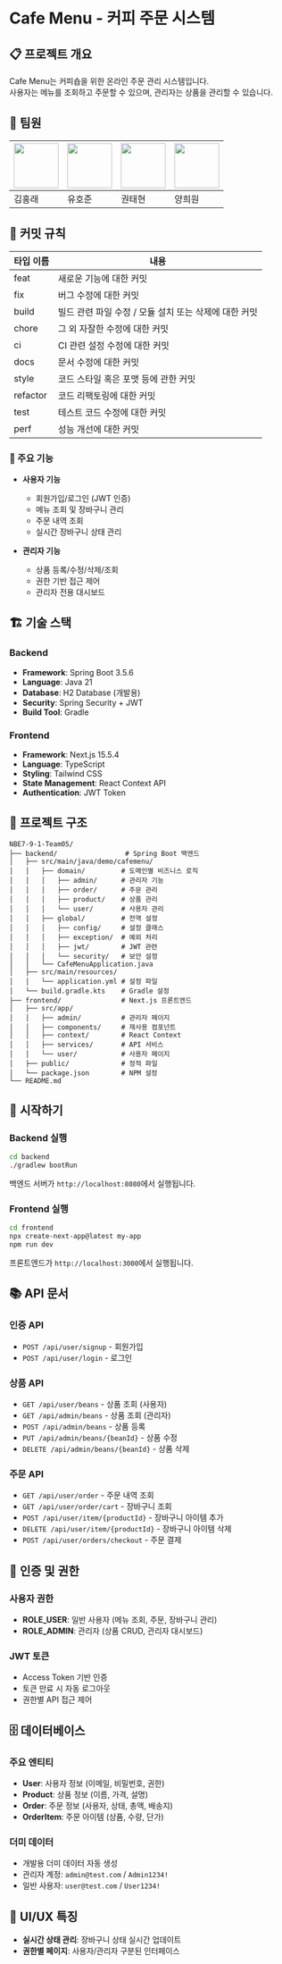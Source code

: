 # Cafe Menu - 커피 주문 시스템

## 📋 프로젝트 개요

Cafe Menu는 커피숍을 위한 온라인 주문 관리 시스템입니다. <br>사용자는 메뉴를 조회하고 주문할 수 있으며, 관리자는 상품을 관리할 수 있습니다.

## 👥 팀원

| [<img src="https://github.com/HongRae-Kim.png" width="80"/>](https://github.com/HongRae-Kim) | [<img src="https://github.com/dbghwns123.png" width="80"/>](https://github.com/dbghwns123) | [<img src="https://github.com/xoxoisme.png" width="80"/>](https://github.com/xoxoisme) | [<img src="https://github.com/Plectranthus.png" width="80"/>](https://github.com/Plectranthus) |
|---|---|---|---|
| 김홍래 | 유호준 | 권태현 | 양희원 |


## 📝 커밋 규칙

| 타입 이름    | 내용                               |
| -------- | -------------------------------- |
| feat     | 새로운 기능에 대한 커밋                    |
| fix      | 버그 수정에 대한 커밋                     |
| build    | 빌드 관련 파일 수정 / 모듈 설치 또는 삭제에 대한 커밋 |
| chore    | 그 외 자잘한 수정에 대한 커밋                |
| ci       | CI 관련 설정 수정에 대한 커밋               |
| docs     | 문서 수정에 대한 커밋                     |
| style    | 코드 스타일 혹은 포맷 등에 관한 커밋            |
| refactor | 코드 리팩토링에 대한 커밋                   |
| test     | 테스트 코드 수정에 대한 커밋                 |
| perf     | 성능 개선에 대한 커밋                     |

### 🎯 주요 기능

- **사용자 기능**
  - 회원가입/로그인 (JWT 인증)
  - 메뉴 조회 및 장바구니 관리
  - 주문 내역 조회
  - 실시간 장바구니 상태 관리

- **관리자 기능**
  - 상품 등록/수정/삭제/조회
  - 권한 기반 접근 제어
  - 관리자 전용 대시보드

## 🏗️ 기술 스택

### Backend
- **Framework**: Spring Boot 3.5.6
- **Language**: Java 21
- **Database**: H2 Database (개발용)
- **Security**: Spring Security + JWT
- **Build Tool**: Gradle

### Frontend
- **Framework**: Next.js 15.5.4
- **Language**: TypeScript
- **Styling**: Tailwind CSS
- **State Management**: React Context API
- **Authentication**: JWT Token

## 📁 프로젝트 구조

```
NBE7-9-1-Team05/
├── backend/                 # Spring Boot 백엔드
│   ├── src/main/java/demo/cafemenu/
│   │   ├── domain/         # 도메인별 비즈니스 로직
│   │   │   ├── admin/      # 관리자 기능
│   │   │   ├── order/      # 주문 관리
│   │   │   ├── product/    # 상품 관리
│   │   │   └── user/       # 사용자 관리
│   │   ├── global/         # 전역 설정
│   │   │   ├── config/     # 설정 클래스
│   │   │   ├── exception/  # 예외 처리
│   │   │   ├── jwt/        # JWT 관련
│   │   │   └── security/   # 보안 설정
│   │   └── CafeMenuApplication.java
│   ├── src/main/resources/
│   │   └── application.yml # 설정 파일
│   └── build.gradle.kts    # Gradle 설정
├── frontend/               # Next.js 프론트엔드
│   ├── src/app/
│   │   ├── admin/          # 관리자 페이지
│   │   ├── components/     # 재사용 컴포넌트
│   │   ├── context/        # React Context
│   │   ├── services/       # API 서비스
│   │   └── user/           # 사용자 페이지
│   ├── public/             # 정적 파일
│   └── package.json        # NPM 설정
└── README.md
```

## 🚀 시작하기

### Backend 실행
        
```bash
cd backend
./gradlew bootRun
```

백엔드 서버가 `http://localhost:8080`에서 실행됩니다.

### Frontend 실행

```bash
cd frontend
npx create-next-app@latest my-app
npm run dev
```

프론트엔드가 `http://localhost:3000`에서 실행됩니다.

## 📚 API 문서

### 인증 API
- `POST /api/user/signup` - 회원가입
- `POST /api/user/login` - 로그인

### 상품 API
- `GET /api/user/beans` - 상품 조회 (사용자)
- `GET /api/admin/beans` - 상품 조회 (관리자)
- `POST /api/admin/beans` - 상품 등록
- `PUT /api/admin/beans/{beanId}` - 상품 수정
- `DELETE /api/admin/beans/{beanId}` - 상품 삭제

### 주문 API
- `GET /api/user/order` - 주문 내역 조회
- `GET /api/user/order/cart` - 장바구니 조회
- `POST /api/user/item/{productId}` - 장바구니 아이템 추가
- `DELETE /api/user/item/{productId}` - 장바구니 아이템 삭제
- `POST /api/user/orders/checkout` - 주문 결제

## 🔐 인증 및 권한

### 사용자 권한
- **ROLE_USER**: 일반 사용자 (메뉴 조회, 주문, 장바구니 관리)
- **ROLE_ADMIN**: 관리자 (상품 CRUD, 관리자 대시보드)

### JWT 토큰
- Access Token 기반 인증
- 토큰 만료 시 자동 로그아웃
- 권한별 API 접근 제어

## 🗄️ 데이터베이스

### 주요 엔티티
- **User**: 사용자 정보 (이메일, 비밀번호, 권한)
- **Product**: 상품 정보 (이름, 가격, 설명)
- **Order**: 주문 정보 (사용자, 상태, 총액, 배송지)
- **OrderItem**: 주문 아이템 (상품, 수량, 단가)

### 더미 데이터
- 개발용 더미 데이터 자동 생성
- 관리자 계정: `admin@test.com` / `Admin1234!`
- 일반 사용자: `user@test.com` / `User1234!`

## 🎨 UI/UX 특징

- **실시간 상태 관리**: 장바구니 상태 실시간 업데이트
- **권한별 페이지**: 사용자/관리자 구분된 인터페이스

